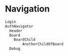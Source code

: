 # Navigation

```txt
Login
AuthNavigator
  Header
  Board
    BoardChild
        AnotherChildOfBoard
  Debug
```

